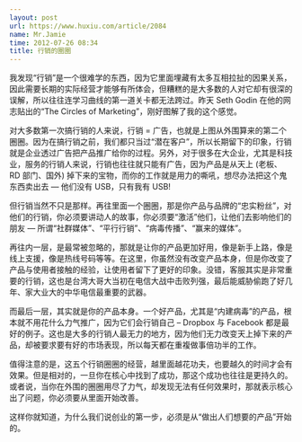 ```yaml
---
layout: post
url: https://www.huxiu.com/article/2084
name: Mr.Jamie
time: 2012-07-26 08:34
title: 行销的圈圈
---
```

我发现“行销”是一个很难学的东西，因为它里面埋藏有太多互相拉扯的因果关系，因此需要长期的实际经营才能够有所体会，但糟糕的是大多数的人对它却有很深的误解，所以往往连学习曲线的第一道关卡都无法跨过。昨天 Seth Godin 在他的网志贴出的“The Circles of Marketing”，刚好图解了我的这个感觉。

对大多数第一次搞行销的人来说，行销 = 广告，也就是上图从外围算来的第二个圈圈。因为在搞行销之前，我们都只当过“潜在客户”，所以长期留下的印象，行销就是企业透过广告把产品推广给你的过程。另外，对于很多在大企业，尤其是科技业，服务的行销人来说，行销也往往就只能有广告，因为产品是从天上 (老板、RD 部门、国外) 掉下来的宝物，而你的工作就是用力的嘶吼，想尽办法把这个鬼东西卖出去 — 他们没有 USB，只有我有 USB!

但行销当然不只是那样。再往里面一个圈圈，那是你产品与品牌的“忠实粉丝”，对他们的行销，你必须要讲动人的故事，你必须要“激活”他们，让他们去影响他们的朋友 — 所谓“社群媒体”、“平行行销”、“病毒传播”、“赢来的媒体”。

再往内一层，是最常被忽略的，那就是让你的产品更加好用，像是新手上路，像是线上支援，像是热线号码等等。在这里，你虽然没有改变产品本身，但是你改变了产品与使用者接触的经验，让使用者留下了更好的印象。没错，客服其实是非常重要的行销，这也是台湾大哥大当初在电信大战中击败列强，最后能威胁偷跑了好几年、家大业大的中华电信最重要的武器。

而最后一层，其实就是你的产品本身。一个好产品，尤其是“内建病毒”的产品，根本就不用花什么力气推广，因为它们会行销自己 – Dropbox 与 Facebook 都是最好的例子。这也是大多的行销人最无力的地方，因为他们无力改变天上掉下来的产品，却被要求要有好的市场表现，所以每天都在重複做事倍功半的工作。

值得注意的是，这五个行销圈圈的经营，越里面越花功夫，也要越久的时间才会有效果。但是相对的，一旦你在核心中找到了成功，那这个成功也往往是更持久的。或者说，当你在外围的圈圈用尽了力气，却发现无法有任何效果时，那就表示核心出了问题，你必须要从里面开始改善。

这样你就知道，为什么我们说创业的第一步，必须是从“做出人们想要的产品”开始的。

